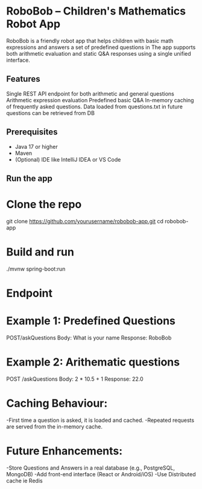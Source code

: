 # RoboBob – Children's Mathematics Robot App

RoboBob is a friendly robot app that helps children with basic math expressions and answers a set of predefined questions in
The app supports both arithmetic evaluation and static Q&A responses using a single unified interface.

## Features
Single REST API endpoint for both arithmetic and general questions
Arithmetic expression evaluation
Predefined basic Q&A
In-memory caching of frequently asked questions.
Data loaded from questions.txt in future questions can be retrieved from DB

## Prerequisites
- Java 17 or higher
- Maven
- (Optional) IDE like IntelliJ IDEA or VS Code

## Run the app

# Clone the repo
git clone https://github.com/yourusername/robobob-app.git
cd robobob-app

# Build and run
./mvnw spring-boot:run

# Endpoint
# Example 1: Predefined Questions
 POST/askQuestions
 Body: What is your name
 Response: RoboBob

# Example 2: Arithematic questions
POST /askQuestions
Body: 2 * 10.5 + 1
Response: 22.0

# Caching Behaviour:

-First time a question is asked, it is loaded and cached.
-Repeated requests are served from the in-memory cache.

# Future Enhancements:

-Store Questions and Answers in a real database (e.g., PostgreSQL, MongoDB)
-Add front-end interface (React or Android/iOS)
-Use Distributed cache ie Redis






